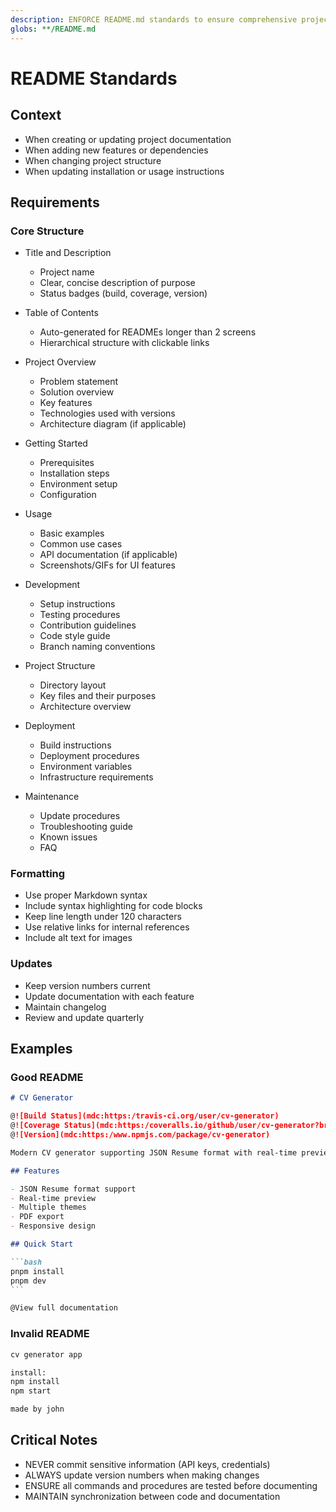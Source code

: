 ```yaml
---
description: ENFORCE README.md standards to ensure comprehensive project documentation
globs: **/README.md
---
```


# README Standards

## Context

- When creating or updating project documentation
- When adding new features or dependencies
- When changing project structure
- When updating installation or usage instructions

## Requirements

### Core Structure

- Title and Description

  - Project name
  - Clear, concise description of purpose
  - Status badges (build, coverage, version)

- Table of Contents

  - Auto-generated for READMEs longer than 2 screens
  - Hierarchical structure with clickable links

- Project Overview

  - Problem statement
  - Solution overview
  - Key features
  - Technologies used with versions
  - Architecture diagram (if applicable)

- Getting Started

  - Prerequisites
  - Installation steps
  - Environment setup
  - Configuration

- Usage

  - Basic examples
  - Common use cases
  - API documentation (if applicable)
  - Screenshots/GIFs for UI features

- Development

  - Setup instructions
  - Testing procedures
  - Contribution guidelines
  - Code style guide
  - Branch naming conventions

- Project Structure

  - Directory layout
  - Key files and their purposes
  - Architecture overview

- Deployment

  - Build instructions
  - Deployment procedures
  - Environment variables
  - Infrastructure requirements

- Maintenance
  - Update procedures
  - Troubleshooting guide
  - Known issues
  - FAQ

### Formatting

- Use proper Markdown syntax
- Include syntax highlighting for code blocks
- Keep line length under 120 characters
- Use relative links for internal references
- Include alt text for images

### Updates

- Keep version numbers current
- Update documentation with each feature
- Maintain changelog
- Review and update quarterly

## Examples

### Good README

````md
# CV Generator

@![Build Status](mdc:https:/travis-ci.org/user/cv-generator)
@![Coverage Status](mdc:https:/coveralls.io/github/user/cv-generator?branch=master)
@![Version](mdc:https:/www.npmjs.com/package/cv-generator)

Modern CV generator supporting JSON Resume format with real-time preview.

## Features

- JSON Resume format support
- Real-time preview
- Multiple themes
- PDF export
- Responsive design

## Quick Start

```bash
pnpm install
pnpm dev
```

@View full documentation
````

### Invalid README

```md
cv generator app

install:
npm install
npm start

made by john
```

## Critical Notes

- NEVER commit sensitive information (API keys, credentials)
- ALWAYS update version numbers when making changes
- ENSURE all commands and procedures are tested before documenting
- MAINTAIN synchronization between code and documentation

